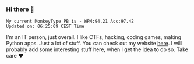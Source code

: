 ### Hi there 👋
<!-- PB START -->
```
My current MonkeyType PB is - WPM:94.21 Acc:97.42
Updated on: 06:25:09 CEST Time
```
<!-- PB END -->
I'm an IT person, just overall. I like CTFs, hacking, coding games, making Python apps. Just a lot of stuff.
You can check out my website [here](https://skill3472.github.io/).
I will probably add some interesting stuff here, when I get the idea to do so. Take care ❤️
